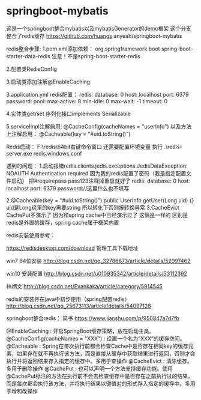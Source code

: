 # springboot-mybatis
这是一个springboot整合mybatis以及mybatisGenerator的demo框架 这个分支整合了redis缓存
https://github.com/huangs
anyeah/springboot-mybatis

redis整合步骤:
1.pom.xml添加依赖：
<dependency>
			<groupId>org.springframework.boot</groupId>
			<artifactId>spring-boot-starter-data-redis</artifactId>
</dependency>
注意！不是spring-boot-starter-redis

2.配置类RedisConfig

3.启动类添加注解@EnableCaching

3.application.yml redis配置：
redis:
      database: 0
      host: localhost
      port: 6379
      password:
      pool:
        max-active: 8
        min-idle: 0
        max-wait: -1
      timeout: 0
      
4.实体类get/set 序列化接口implements Serializable

5.serviceImpl注解启用:
@CacheConfig(cacheNames = "userInfo")
以及方法上注解启用：
@Cacheable(key = "#uid.toString()")

Redis启动：
F:\redis\64bit右键命令窗口 还需要配置环境变量
执行    .\redis-server.exe redis.windows.conf


遇到的问题：
1.启动报错redis.clients.jedis.exceptions.JedisDataException: NOAUTH Authentication required
因为我的redis配置了密码（我是指定配置文件启动）
把#requirepass pass123注释掉重启就好了
redis:
      database: 0
      host: localhost
      port: 6379
      password://这里什么也不填写

2.@Cacheable(key = "#uid.toString()")
public UserInfo getUser(Long uid) {} uid是Long这里的key需要string 所以转化下否则报转换异常
3.CacheEvict CachePut不演示了 因为和spring cache中已经演示过了 这俩是一样的 区别是redis是外置的缓存，spring cache属于框架内置


redis安装使用参考：

https://redisdesktop.com/download 管理工具下载地址

win7 64位安装 http://blog.csdn.net/qq_32786873/article/details/52997462

win10 安装配置 http://blog.csdn.net/u010935342/article/details/53112392 

林炳文 http://blog.csdn.net/Evankaka/article/category/5914545

redis的安装并在java中初步使用（spring配置redis）
http://blog.csdn.net/qq_25673113/article/details/54097128


springboot整合redis：
简书
https://www.jianshu.com/p/950847a7d7fb

@EnableCaching : 开启SpringBoot缓存策略，放在启动主类。
@CacheConfig(cacheNames = "XXX") : 设置一个名为”XXX”的缓存空间。
@Cacheable : Spring在每次执行前都会检查Cache中是否存在相同key的缓存元素，如果存在就不再执行该方法，而是直接从缓存中获取结果进行返回，否则才会执行并将返回结果存入指定的缓存中。多用于查操作
@CacheEvict : 清除缓存。多用于删除操作
@CachePut : 也可以声明一个方法支持缓存功能。使用@CachePut标注的方法在执行前不会去检查缓存中是否存在之前执行过的结果，而是每次都会执行该方法，并将执行结果以键值对的形式存入指定的缓存中。多用于增和改操作


